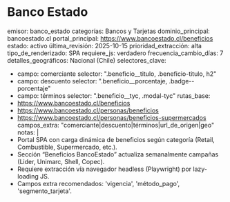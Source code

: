 # Banco Estado

emisor: banco_estado
categorías: Bancos y Tarjetas
dominio_principal: bancoestado.cl
portal_principal: https://www.bancoestado.cl/beneficios
estado: activo
última_revisión: 2025-10-15
prioridad_extracción: alta
tipo_de_renderizado: SPA
requiere_js: verdadero
frecuencia_cambio_días: 7
detalles_geográficos: Nacional (Chile)
selectores_clave:
  - campo: comerciante
    selector: ".beneficio__titulo, .beneficio-titulo, h2"
  - campo: descuento
    selector: ".beneficio__porcentaje, .badge--porcentaje"
  - campo: términos
    selector: ".beneficio__tyc, .modal-tyc"
rutas_base:
  - https://www.bancoestado.cl/beneficios
  - https://www.bancoestado.cl/personas/beneficios
  - https://www.bancoestado.cl/personas/beneficios-supermercados
campos_extra: "comerciante|descuento|términos|url_de_origen|geo"
notas: |
  - Portal SPA con carga dinámica de beneficios según categoría (Retail, Combustible, Supermercado, etc.).
  - Sección “Beneficios BancoEstado” actualiza semanalmente campañas (Lider, Unimarc, Shell, Copec).
  - Requiere extracción vía navegador headless (Playwright) por lazy-loading JS.
  - Campos extra recomendados: 'vigencia', 'método_pago', 'segmento_tarjeta'.
